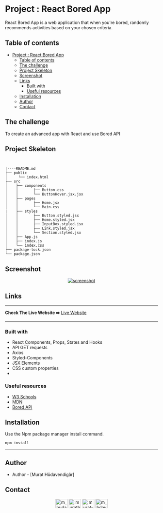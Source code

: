 # Project : React Bored App

React Bored App is a web application that when you're bored, randomly recommends activities based on your chosen criteria.

## Table of contents

- [Project : React Bored App](#project--react-bored-app)
  - [Table of contents](#table-of-contents)
  - [The challenge](#the-challenge)
  - [Project Skeleton](#project-skeleton)
  - [Screenshot](#screenshot)
  - [Links](#links)
    - [Built with](#built-with)
    - [Useful resources](#useful-resources)
  - [Installation](#installation)
  - [Author](#author)
  - [Contact](#contact)

## The challenge

To create an advanced app with React and use Bored API

## Project Skeleton

```


|----README.md
├── public
│     └── index.html
├── src
│    ├── components
│    │       ├── Button.css
│    │       └── ButtonHover.jsx.jsx
│    ├── pages
│    │       ├── Home.jsx
│    │       └── Main.css
|    ├── styles
│    │       ├── Button.styled.jsx
│    │       ├── Home.styled.jsx
│    │       ├── InputBox.styled.jsx
│    │       ├── Link.styled.jsx
│    │       └── Section.styled.jsx
│    ├── App.js
│    ├── index.js
│    └── index.css
├── package-lock.json
└── package.json
```

## Screenshot

<p align="center">
<a href="https://bored-api-react.netlify.app/"><img src="https://media-exp1.licdn.com/dms/image/C4D22AQG1TNPkPVWNhw/feedshare-shrink_800/0/1669823576628?e=1672876800&v=beta&t=cz18JaR2CbWLyrJxNrhtngnrFWLQa6NljboAZHVrdgM" alt="screenshot"></a>
</p>

## Links

<hr>
<b>Check The Live Website ➡️</b> <a href="https://bored-api-react.netlify.app/">Live Website</a>
<hr>

### Built with

- React Components, Props, States and Hooks
- API GET requests
- Axios
- Styled-Components
- JSX Elements
- CSS custom properties
-

### Useful resources

- [W3 Schools](https://www.w3schools.com/)
- [MDN](https://developer.mozilla.org/en-US/)
- [Bored API](https://www.boredapi.com/)

## Installation

Use the Npm package manager install command.

```bash
npm install
```

---

## Author

- Author - [Murat Hüdavendigâr]

## Contact

<p align="center">
<a href="https://codepen.io/m_hudavendigar" target="blank"><img align="center" src="https://raw.githubusercontent.com/rahuldkjain/github-profile-readme-generator/master/src/images/icons/Social/codepen.svg" alt="m_hudavendigar" height="30" width="40" /></a>
<a href="https://twitter.com/murathoncu" target="blank"><img align="center" src="https://raw.githubusercontent.com/rahuldkjain/github-profile-readme-generator/master/src/images/icons/Social/twitter.svg" alt="murathoncu" height="30" width="40" /></a>
<a href="https://www.linkedin.com/in/murathudavendigaroncu/" target="blank"><img align="center" src="https://raw.githubusercontent.com/rahuldkjain/github-profile-readme-generator/master/src/images/icons/Social/linked-in-alt.svg" alt="murat-hüdavendigâr-öncü-232749246" height="30" width="40" /></a>
<a href="https://instagram.com/m_hdavendigr" target="blank"><img align="center" src="https://raw.githubusercontent.com/rahuldkjain/github-profile-readme-generator/master/src/images/icons/Social/instagram.svg" alt="m_hdavendigr" height="30" width="40" /></a>
</p>
